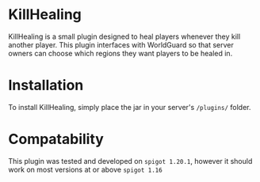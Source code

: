 # KillHealing
KillHealing is a small plugin designed to heal players whenever they kill another player. 
This plugin interfaces with WorldGuard so that server owners can choose which regions they
want players to be healed in.

# Installation
To install KillHealing, simply place the jar in your server's `/plugins/` folder.

# Compatability
This plugin was tested and developed on `spigot 1.20.1`, however it should work on most versions 
at or above `spigot 1.16`

